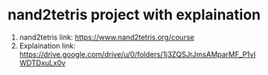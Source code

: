 # nand2tetris project with explaination 

1. nand2tetris link: https://www.nand2tetris.org/course
2. Explaination link: https://drive.google.com/drive/u/0/folders/1j3ZQSJrJmsAMparMF_P1vIWDTDxuLx0v
